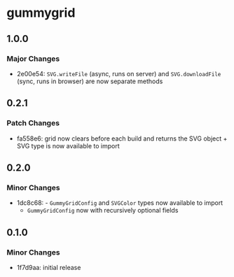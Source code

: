 # gummygrid

## 1.0.0

### Major Changes

- 2e00e54: `SVG.writeFile` (async, runs on server) and `SVG.downloadFile` (sync, runs in browser) are now separate methods

## 0.2.1

### Patch Changes

- fa558e6: grid now clears before each build and returns the SVG object + SVG type is now available to import

## 0.2.0

### Minor Changes

- 1dc8c68: - `GummyGridConfig` and `SVGColor` types now available to import
  - `GummyGridConfig` now with recursively optional fields

## 0.1.0

### Minor Changes

- 1f7d9aa: initial release
